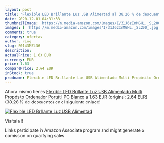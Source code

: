 ```yaml
---
layout: post
title: 'Flexible LED Brillante Luz USB Alimentad al 38.26 % de descuento'
date: 2020-12-01 04:31:33
thumbnailImage: 'https://m.media-amazon.com/images/I/31J6zInMGHL._SL200_.jpg'
images: [ 'https://m.media-amazon.com/images/I/31J6zInMGHL._SL200_.jpg' ]
comments: true
category: ofertas
author: ring
slug: B0143MZL36
description:
actualPrice: 1.63 EUR
currency: EUR
price: 1.63
comparePrice: 2.64 EUR
inStock: true
prodname: Flexible LED Brillante Luz USB Alimentado Multi Propósito Ordenador Portátil PC Blanco
---
```


Ahora mismo tienes [Flexible LED Brillante Luz USB Alimentado Multi Propósito Ordenador Portátil PC Blanco](https://www.amazon.es/dp/B0143MZL36/?tag=tolees-21) a 1.63 EUR (original: 2.64 EUR) (38.26 %  de descuento) en el siguiente enlace!

[![Flexible LED Brillante Luz USB Alimentad](https://m.media-amazon.com/images/I/31J6zInMGHL._SL200_.jpg)](https://www.amazon.es/dp/B0143MZL36/?tag=tolees-21)

[Visítala!!!](https://www.amazon.es/dp/B0143MZL36/?tag=tolees-21)

Links participate in Amazon Associate program and might generate a comission on qualifying sales
